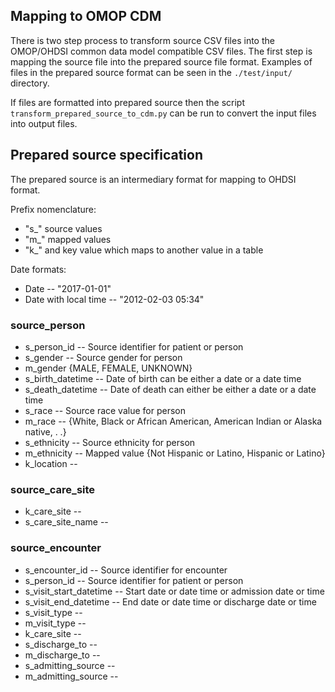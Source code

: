 ## Mapping to OMOP CDM

There is two step process to transform source CSV files into the OMOP/OHDSI 
common data model compatible CSV files. The first step is mapping the source file into the 
prepared source file format. Examples of files in the prepared source format 
can be seen in the `./test/input/` directory.

If files are formatted into prepared source then the script 
`transform_prepared_source_to_cdm.py` can be run to convert the input files 
into output files.

## Prepared source specification

The prepared source is an intermediary format for mapping to OHDSI format.

Prefix nomenclature:

* "s_" source values
* "m_" mapped values
* "k_" and key value which maps to another value in a table

Date formats:

* Date -- "2017-01-01"
* Date with local time -- "2012-02-03 05:34"

### source_person

* s_person_id -- Source identifier for patient or person
* s_gender	-- Source gender for person
* m_gender	{MALE, FEMALE, UNKNOWN}
* s_birth_datetime -- Date of birth can be either a date or a date time
* s_death_datetime -- Date of death can either be either a date or a date time
* s_race -- Source race value for person
* m_race -- {White, Black or African American, American Indian or Alaska native, . .}
* s_ethnicity -- Source ethnicity for person
* m_ethnicity -- Mapped value {Not Hispanic or Latino, Hispanic or Latino}
* k_location -- 

### source_care_site

* k_care_site -- 
* s_care_site_name -- 

### source_encounter

* s_encounter_id -- Source identifier for encounter
* s_person_id -- Source identifier for patient or person
* s_visit_start_datetime -- Start date or date time or admission date or time 
* s_visit_end_datetime -- End date or date time or discharge date or time
* s_visit_type -- 
* m_visit_type -- 
* k_care_site -- 
* s_discharge_to -- 
* m_discharge_to -- 
* s_admitting_source -- 
* m_admitting_source -- 

